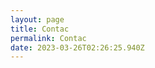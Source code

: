 ```yaml
---
layout: page
title: Contac
permalink: Contac
date: 2023-03-26T02:26:25.940Z
---
```

<!--StartFragment-->

```html

```



<!--EndFragment-->